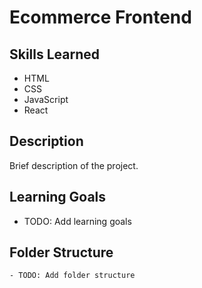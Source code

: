# Ecommerce Frontend

## Skills Learned
- HTML
- CSS
- JavaScript
- React

## Description
Brief description of the project.

## Learning Goals
- TODO: Add learning goals

## Folder Structure
```
- TODO: Add folder structure
```
